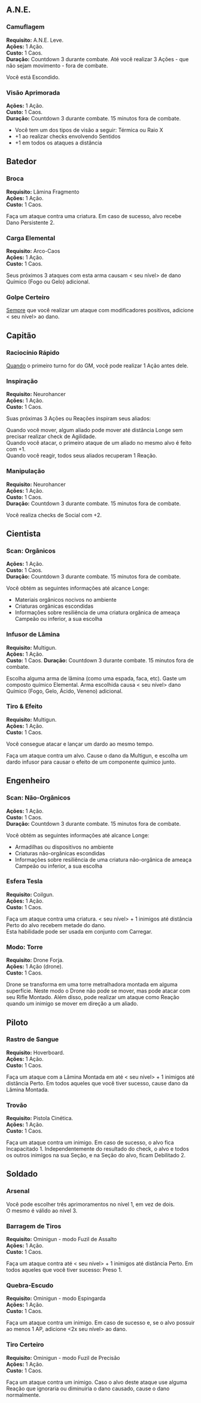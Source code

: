 ## A.N.E.

### Camuflagem

**Requisito:** A.N.E. Leve.  
**Ações:** 1 Ação.  
**Custo:** 1 Caos.  
**Duração:** Countdown 3 durante combate. Até você realizar 3 Ações - que não sejam movimento - fora de combate.

Você está Escondido.

### Visão Aprimorada

**Ações:** 1 Ação.  
**Custo:** 1 Caos.  
**Duração:** Countdown 3 durante combate. 15 minutos fora de combate.

- Você tem um dos tipos de visão a seguir: Térmica ou Raio X
- +1 ao realizar checks envolvendo Sentidos
- +1 em todos os ataques a distância

## Batedor

### Broca

**Requisito:** Lâmina Fragmento  
**Ações:** 1 Ação.  
**Custo:** 1 Caos.

Faça um ataque contra uma criatura. Em caso de sucesso, alvo recebe Dano Persistente 2.

### Carga Elemental

**Requisito:** Arco-Caos  
**Ações:** 1 Ação.  
**Custo:** 1 Caos.

Seus próximos 3 ataques com esta arma causam < seu nível> de dano Químico (Fogo ou Gelo) adicional.

### Golpe Certeiro

<ins>Sempre</ins> que você realizar um ataque com modificadores positivos, adicione < seu nível> ao dano.

## Capitão

### Raciocínio Rápido

<ins>Quando</ins> o primeiro turno for do GM, você pode realizar 1 Ação antes dele.

### Inspiração

**Requisito:** Neurohancer  
**Ações:** 1 Ação.  
**Custo:** 1 Caos.

Suas próximas 3 Ações ou Reações inspiram seus aliados:

Quando você mover, algum aliado pode mover até distância Longe sem precisar realizar check de Agilidade.  
Quando você atacar, o primeiro ataque de um aliado no mesmo alvo é feito com +1.  
Quando você reagir, todos seus aliados recuperam 1 Reação.

### Manipulação

**Requisito:** Neurohancer  
**Ações:** 1 Ação.  
**Custo:** 1 Caos.  
**Duração:** Countdown 3 durante combate. 15 minutos fora de combate.

Você realiza checks de Social com +2.

## Cientista

### Scan: Orgânicos

**Ações:** 1 Ação.  
**Custo:** 1 Caos.  
**Duração:** Countdown 3 durante combate. 15 minutos fora de combate.

Você obtém as seguintes informações até alcance Longe:

- Materiais orgânicos nocivos no ambiente
- Criaturas orgânicas escondidas
- Informações sobre resiliência de uma criatura orgânica de ameaça Campeão ou inferior, a sua escolha

### Infusor de Lâmina

**Requisito:** Multigun.  
**Ações:** 1 Ação.  
**Custo:** 1 Caos.
**Duração:** Countdown 3 durante combate. 15 minutos fora de combate.

Escolha alguma arma de lâmina (como uma espada, faca, etc). Gaste um composto químico Elemental. Arma escolhida causa < seu nível> dano Químico (Fogo, Gelo, Ácido, Veneno) adicional.

### Tiro & Efeito

**Requisito:** Multigun.  
**Ações:** 1 Ação.  
**Custo:** 1 Caos.

Você consegue atacar e lançar um dardo ao mesmo tempo.

Faça um ataque contra um alvo. Cause o dano da Multigun, e escolha um dardo infusor para causar o efeito de um componente químico junto.

## Engenheiro

### Scan: Não-Orgânicos

**Ações:** 1 Ação.  
**Custo:** 1 Caos.  
**Duração:** Countdown 3 durante combate. 15 minutos fora de combate.

Você obtém as seguintes informações até alcance Longe:

- Armadilhas ou dispositivos no ambiente
- Criaturas não-orgânicas escondidas
- Informações sobre resiliência de uma criatura não-orgânica de ameaça Campeão ou inferior, a sua escolha

### Esfera Tesla

**Requisito:** Coilgun.  
**Ações:** 1 Ação.  
**Custo:** 1 Caos.

Faça um ataque contra uma criatura. < seu nível> + 1 inimigos até distância Perto do alvo recebem metade do dano.  
Esta habilidade pode ser usada em conjunto com Carregar.

### Modo: Torre

**Requisito:** Drone Forja.  
**Ações:** 1 Ação (drone).  
**Custo:** 1 Caos.

Drone se transforma em uma torre metralhadora montada em alguma superfície. Neste modo o Drone não pode se mover, mas pode atacar com seu Rifle Montado. Além disso, pode realizar um ataque como Reação quando um inimigo se mover em direção a um aliado.

## Piloto

### Rastro de Sangue

**Requisito:** Hoverboard.  
**Ações:** 1 Ação.  
**Custo:** 1 Caos.

Faça um ataque com a Lâmina Montada em até < seu nível> + 1 inimigos até distância Perto. Em todos aqueles que você tiver sucesso, cause dano da Lâmina Montada.

### Trovão

**Requisito:** Pistola Cinética.  
**Ações:** 1 Ação.  
**Custo:** 1 Caos.

Faça um ataque contra um inimigo. Em caso de sucesso, o alvo fica Incapacitado 1. Independentemente do resultado do check, o alvo e todos os outros inimigos na sua Seção, e na Seção do alvo, ficam Debilitado 2.

## Soldado

### Arsenal

Você pode escolher três aprimoramentos no nível 1, em vez de dois.  
O mesmo é válido ao nível 3.

### Barragem de Tiros

**Requisito:** Ominigun - modo Fuzil de Assalto  
**Ações:** 1 Ação.  
**Custo:** 1 Caos.

Faça um ataque contra até < seu nível> + 1 inimigos até distância Perto. Em todos aqueles que você tiver sucesso: Preso 1.

### Quebra-Escudo

**Requisito:** Ominigun - modo Espingarda  
**Ações:** 1 Ação.  
**Custo:** 1 Caos.

Faça um ataque contra um inimigo. Em caso de sucesso e, se o alvo possuir ao menos 1 AP, adicione <2x seu nível> ao dano.

### Tiro Certeiro

**Requisito:** Ominigun - modo Fuzil de Precisão  
**Ações:** 1 Ação.  
**Custo:** 1 Caos.

Faça um ataque contra um inimigo. Caso o alvo deste ataque use alguma Reação que ignoraria ou diminuiria o dano causado, cause o dano normalmente.


